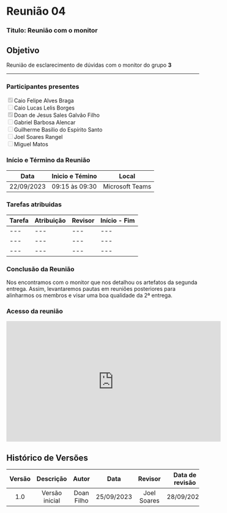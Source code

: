 # **Reunião 04** 
### **Titulo**: Reunião com o monitor

## **Objetivo**
Reunião de esclarecimento de dúvidas com o monitor do grupo **3**

---
### **Participantes presentes**
<label><input type="checkbox"  checked disabled>Caio Felipe Alves Braga</label><br>
<label><input type="checkbox"  disabled>Caio Lucas Lelis Borges</label><br>
<label><input type="checkbox"  checked disabled>Doan de Jesus Sales Galvão Filho</label><br>
<label><input type="checkbox"  disabled>Gabriel Barbosa Alencar</label><br>
<label><input type="checkbox"  disabled>Guilherme Basilio do Espírito Santo</label><br>
<label><input type="checkbox"  disabled>Joel Soares Rangel</label><br>
<label><input type="checkbox"  disabled>Miguel Matos</label><br>

### **Início e Término da Reunião**

| Data       | Inicio e Témino | Local            |
|------------|-----------------|------------------|
| 22/09/2023 | 09:15 às 09:30  | Microsoft Teams |

### **Tarefas atribuidas** 

| Tarefa | Atribuição | Revisor | Início  -  Fim|
|--------|------------|---------|----------------|
|---|---|---|---|
|---|---|---|---|
|---|---|---|---|

### **Conclusão da Reunião**
Nos encontramos com o monitor que nos detalhou os artefatos da segunda entrega. Assim, levantaremos pautas em reuniões posteriores para alinharmos os membros e visar uma boa qualidade da 2ª entrega.

### **Acesso da reunião**

<iframe width="560" height="315" src="https://www.youtube.com/embed/WS4WVgQUKko?si=nMi0IMfWWIVqRKQV" title="YouTube video player" frameborder="0" allow="accelerometer; autoplay; clipboard-write; encrypted-media; gyroscope; picture-in-picture; web-share" allowfullscreen></iframe>


## **Histórico de Versões**

| Versão |          Descrição              |     Autor       |      Data      |   Revisor     |    Data de revisão    |  
|:------:|:-------------------------------:|:---------------:|:--------------:|:-------------:|:---------------------:|
|  1.0   | Versão inicial | Doan Filho  |   25/09/2023   | Joel Soares    |       28/09/2023      |
